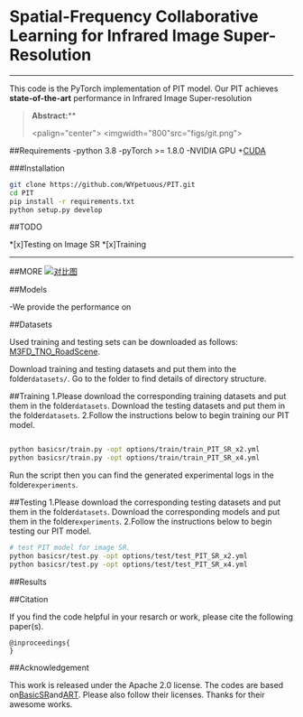 # Spatial-Frequency Collaborative Learning for Infrared Image Super-Resolution





---
This code is the PyTorch implementation of PIT model. Our PIT achieves **state-of-the-art** performance in Infrared Image Super-resolution

>**Abstract:****
>
><palign="center">
><imgwidth="800"src="figs/git.png">
></p>



##Requirements
-python 3.8
-pyTorch >= 1.8.0
-NVIDIA GPU +[CUDA](https://developer.nvidia.com/cuda-downloads)

###Installation
```bash
git clone https://github.com/WYpetuous/PIT.git
cd PIT
pip install -r requirements.txt
python setup.py develop
```

##TODO

*[x]Testing on Image SR
*[x]Training

---

##MORE
[![对比图](https://imgsli.com/i/12019b83-c017-4e3f-9bb4-10ff8772cdea.jpg)](https://imgsli.com/NDE2MzIx)


##Models

-We provide the performance on

##Datasets


Used training and testing sets can be downloaded as follows: [M3FD_TNO_RoadScene](https://drive.google.com/drive/folders/1K8pRnyiwW6dJ0Kfr_yDVEI57qbXwoUjQ?usp=drive_link).


Download  training and testing datasets and put them into the folder`datasets/`. Go to the folder to find details of directory structure.

##Training
1.Please download the corresponding training datasets and put them in the folder`datasets`. Download the testing datasets and put them in the folder`datasets`.
2.Follow the instructions below to begin training our PIT model.
```bash

python basicsr/train.py -opt options/train/train_PIT_SR_x2.yml
python basicsr/train.py -opt options/train/train_PIT_SR_x4.yml
```
Run the script then you can find the generated experimental logs in the folder`experiments`.


##Testing
1.Please download the corresponding testing datasets and put them in the folder`datasets`. Download the corresponding models and put them in the folder`experiments`.
2.Follow the instructions below to begin testing our PIT model.
```bash
# test PIT model for image SR.
python basicsr/test.py -opt options/test/test_PIT_SR_x2.yml
python basicsr/test.py -opt options/test/test_PIT_SR_x4.yml
```


##Results


##Citation

If you find the code helpful in your resarch or work, please cite the following paper(s).
```
@inproceedings{
}
```

##Acknowledgement

This work is released under the Apache 2.0 license.
The codes are based on[BasicSR](https://github.com/xinntao/BasicSR)and[ART](). Please also follow their licenses. Thanks for their awesome works.
